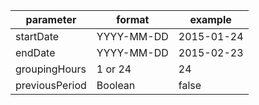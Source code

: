 





parameter | format | example
--- | --- | ---
startDate | YYYY-MM-DD | 2015-01-24
endDate | YYYY-MM-DD | 2015-02-23
groupingHours | 1 or 24 | 24
previousPeriod | Boolean | false


